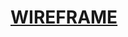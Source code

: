 # [WIREFRAME](https://jamboard.google.com/d/1bSJQvIycWTZ4TAS7kUs5DTAYC706UF2G0k_IoP7Kzs8/edit?usp=sharing)
